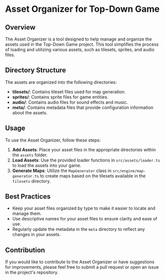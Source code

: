 # Asset Organizer for Top-Down Game

## Overview
The Asset Organizer is a tool designed to help manage and organize the assets used in the Top-Down Game project. This tool simplifies the process of loading and utilizing various assets, such as tilesets, sprites, and audio files.

## Directory Structure
The assets are organized into the following directories:

- **tilesets/**: Contains tileset files used for map generation.
- **sprites/**: Contains sprite files for game entities.
- **audio/**: Contains audio files for sound effects and music.
- **meta/**: Contains metadata files that provide configuration information about the assets.

## Usage
To use the Asset Organizer, follow these steps:

1. **Add Assets**: Place your asset files in the appropriate directories within the `assets` folder.
2. **Load Assets**: Use the provided loader functions in `src/assets/loader.ts` to load the assets into your game.
3. **Generate Maps**: Utilize the `MapGenerator` class in `src/engine/map-generator.ts` to create maps based on the tilesets available in the `tilesets` directory.

## Best Practices
- Keep your asset files organized by type to make it easier to locate and manage them.
- Use descriptive names for your asset files to ensure clarity and ease of use.
- Regularly update the metadata in the `meta` directory to reflect any changes in your assets.

## Contribution
If you would like to contribute to the Asset Organizer or have suggestions for improvements, please feel free to submit a pull request or open an issue in the project's repository.